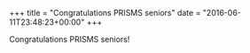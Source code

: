 +++
title = "Congratulations PRISMS seniors"
date = "2016-06-11T23:48:23+00:00"
+++

Congratulations PRISMS seniors!
			